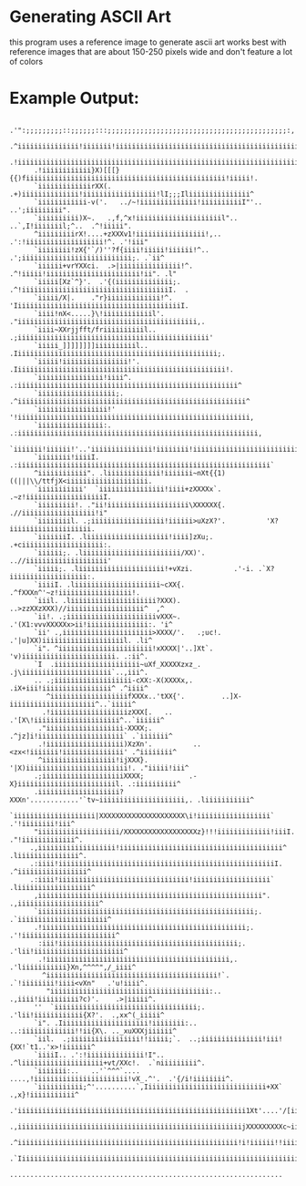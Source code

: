 # Generating ASCII Art
this program uses a reference image to generate ascii art
works best with reference images that are about 150-250 pixels wide and don't feature a lot of colors

# Example Output:

                .'":;;;;;;;;;::;;;;;;:::;;;;;;;;;;;;;;;;;;;;;;;;;;;;;;;;;;;;;;;;;;;;:,'.             
            .^iiiiiiiiiiiiiii!iiiiiii!iiiiiiiiiiiiiiiiiiiiiiiiiiiiiiiiiiiiiiiiiiiiiiiiii".          
           .!iiiiiiiiiiiiiiiiiiiiiiiiiiiiiiiiiiiiiiiiiiiiiiiiiiiiiiiiiiiiiiiiiiiiiiiiiiii!'         
          .!iiiiiiiiiiii}X)[[[}{{)fiiiiiiiiiiiiiiiiiiiiiiiiiiiiiiiiiiiiiiiiiiiiiiiii!iiiii!.        
          `iiiiiiiiiiiiirXX(.   .+)iiiiiiiiiiiiii!iiiiiiiiiiiiiiiiii!lI;;;Iliiiiiiiiiiiiiii^        
          `iiiiiiiiiiii-v('.   ../~!iiiiiiiiiiiiii!iiiiiiiiiiI"'..            ..';iiiiiiiii".       
          `iiiiiiiiii)X~.   .,f,^x!iiiiiiiiiiiiiiiiiiiiil"..   ..`,I!iiiiiiil;^..  .^!iiiii".       
          ^iiiiiiiiirX!....+zXXXv1!iiiiiiiiiiiiiiiii!,..  .':!iiiiiiiiiiiiiiiiiii!^. .'!iii"        
          `iiiiiiii!zX{'`/)''?f{iiii!iiiii!iiiiii!^.. .';iiiiiiiiiiiiiiiiiiiiiiiiiii;. .`ii^        
          `iiiiii+vrYXXci.  .>|iiiiiiiiiiiiiii!^.  .^!iiiii!iiiiiiiiiiiiiiiiiiiiiii!ii". .l"        
          `iiiii[Xz`^}'.  .'{(iiiiiiiiiiiiii;.  .^!iiiiiiiiiiiiiiiiiiiiiiiiiiiiiiiiiiiiI.  .        
          `iiiii/X|.    ."r}iiiiiiiiiiiii!^.  'IiiiiiiiiiiiiiiiiiiiiiiiiiiiiiiiiiiiiiiiiI.          
          `iiii!nX<.....}\!iiiiiiiiiiiil'. ."iiiiiiiiiiiiiiiiiiiiiiiiiiiiiiiiiiiiiiiiiiii,.         
          `iiii~XXrjjfft/friiiiiiiiiil.. .;iiiiiiiiiiiiiiiiiiiiiiiiiiiiiiiiiiiiiiiiiiiiiii'         
          `iiiii_]]]]]]]]iiiiiiiiiil.. .Iiiiiiiiiiiiiiiiiiiiiiiiiiiiiiiiiiiiiiiiiiiiiiiiii;.        
          `iiiii!iiiiiiiiiiiiiiii!'. .Iiiiiiiiiiiiiiiiiiiiiiiiiiiiiiiiiiiiiiiiiiiiiiiiiiii!.        
          `iiiiiiiiiiiiiiii!iiii^. .:iiiiiiiiiiiiiiiiiiiiiiiiiiiiiiiiiiiiiiiiiiiiiiiiiiiiii^        
          `iiiiiiiiiiiiiiiiiii;. .^iiiiiiiiiiiiiiiiiiiiiiiiiiiiiiiiiiiiiiiiiiiiiiiiiiiiiiii^        
          `iiiiiiiiiiiiiiiii!'  '!iiiiiiiiiiiiiiiiiiiiiiiiiiiiiiiiiiiiiiiiiiiiiiiiiiiiiiiii,        
          `iiiiiiiiiiiiiiii:. .:iiiiiiiiiiiiiiiiiiiiiiiiiiiiiiiiiiiiiiiiiiiiiiiiiiiiiiiiiii,        
          `iiiiiii!iiiiii!'..'iiiiiiiiiiiiiii!iiiiiiii!iiiiiiiiiiiiiiiiiiiiiiiiiiiiiiiiiiii"        
          `iiiiiiii!iiiiI. .:iiiiiiiiiiiiiiiiiiiiiiiiiiiiiiiiiiiiiiiiiiiiiiiiiiiiiiiiiiiiii`        
          ^iiiiiiiiiiii". .liiiiiiiiiiiii!iiiiiii~nXt{{1)((|||\\/ttfjX<iiiiiiiiiiiiiiiiiiii.        
          `iiiiiiiiiii'  `iiiiiiiiiiiiiiii!iiii+zXXXXx`.           .~z!iiiiiiiiiiiiiiiiiiiI.        
          `iiiiiiiii!. ."ii!iiiiiiiiiiiiiiiiiiii\XXXXXX{.          .//iiiiiiiiiiiiiiiiii!i"         
          `iiiiiiiil. .;iiiiiiiiiiiiiiiiii!iiiiii>uXzX?'.          'X?iiiiiiiiiiiiiiiiiiii.         
          `iiiiiiiI. .liiiiiiiiiiiiiiiiiiii!iiii]zXu;.            .+ciiiiiiiiiiiiiiiiiiii:.         
          `iiiiii;. .liiiiiiiiiiiiiiiiiiiiiiii/XX)'.             ..//iiiiiiiiiiiiiiiiiiii'          
          `iiiii;. .liiiiiiiiiiiiiiiiiiiii!+vXzi.          .'-i. .`X?iiiiiiiiiiiiiiiiiii:.          
          `iiiiI. .liiiiiiiiiiiiiiiiiiiii~cXX{.          .^fXXXn^'~z!iiiiiiiiiiiiiiiiii!.           
          `iiil. .liiiiiiiiiiiiiiiiiiiii?XXX).        ..>zzXXzXXX)//iiiiiiiiiiiiiiiiiii^  ,^        
          `ii!. .;iiiiiiiiiiiiiiiiiiiiiivXXX~.      .'(X1:vvvXXXXXx>ii!iiiiiiiiiiiiiii:. 'i^        
          `ii' .,iiiiiiiiiiiiiiiiiiiiii>XXXX/'.   .;uc!. .'|u]XX)iiiiiiiiiiiiiiiiiiiil. .li^        
          `i". ^iiiiiiiiiiiiiiiiiiiiiii!xXXXX|'..]Xt`.     'v)iiiiiiiiiiiiiiiiiiiiiii. .:ii^.       
          `I  .iiiiiiiiiiiiiiiiiiiii~uXf_XXXXXzxz_.        .j\iiiiiiiiiiiiiiiiiiiiii`..,iii^.       
          .. .;iiiiiiiiiiiiiiiiiii-cXX:-X(XXXXx,.         .iX+iii!iiiiiiiiiiiiiiiii^ .^iiii^        
             ^iiiiiiiiiiiiiiiiiiifXXXx..'tXX{'.         ..]X-iiiiiiiiiiiiiiiiiiiii^..`iiiii^        
            .!iiiiiiiiiiiiiiiiiiizXXX[.   ..          .'[X\!iiiiiiiiiiiiiiiiiiiii^..`iiiiii^        
           ."iiiiiiiiiiiiiiiiiii-XXXX;.             .^jz]i!iiiiiiiiiiiiiiiiiiiii` .`iiiiiii^        
           .!iiiiiiiiiiiiiiiiiii)XzXn'.          ..<zx<!iiiiiii!iiiiiiiiiiiiiii' .^iiiiiiii^        
           ^iiiiiiiiiiiiiiiiii!ijXXX}.          '|X)iiiiiiiiiiiiiiiiiiiiiiiii!. ."iiiii!iii^        
          .;iiiiiiiiiiiiiiiiiiiiXXXX;           .-X}iiiiiiiiiiiiiiiiiiiiiiiil. .:iiiiiiiiii^        
          .iiiiiiiiiiiiiiiiiiii?XXXn'............'`tv~iiiiiiiiiiiiiiiiiiiii,. .liiiiiiiiiii^        
          `iiiiiiiiiiiiiiiiiiii|XXXXXXXXXXXXXXXXXXXXX\i!iiiiiiiiiiiiiiiiii` .'!iiiiiiii!iii^        
          "iiiiiiiiiiiiiiiiiiii/XXXXXXXXXXXXXXXXXXz}!!!iiiiiiiiiiiii!iiiI. ."!iiiiiiiiiiiii^.       
         .,iiiiiiiiiiiiiiiiiii!iiiiiiiiiiiiiiiiiiiiiiiiiiiiiiiiiiiiiiii^  .liiiiiiiiiiiiiii^.       
         .:iiii!iiiiiiiiiiiiiiiiiiiiiiiiiiiiiiiiiiiiiiiiiiiiiiiiiiiiiI. .^iiiiiiiiiiiiiiiii^        
         .:iiii!iiiiiiiiiiiiiiiiiiiiiiiiiiiiiiii!iiiiiiiiiiiiiiiiiii`  .liiiiiiiiiiiiiiiiii^        
          ,iiiiiiiiiiiiiiiiiiiiiiiiiiiiiiiiiiiiiiiiiiiiiiiiiiiiiii". .,iiiiiiiiiiiiiiiiiiii^        
          `iiiiiiiiiiiiiiiiiiiiiiiiiiiiiiiiiiiiiiiiiiiiiiiiiiiii;. .`iiiiiiiiiiiiiiiiiiiiii^        
          .!iiiiiiiiiiiiiiiiiiiiiiiiiiiiiiiiiiiiiiiiiiiiiiiiii;. .'!iiiiiiiiiiiiiiiiiiiiiii^        
           :iii!iiiiiiiiiiiiiiiiiiiiiiiiiiiiiiiiiiiiiiiiiiii;. .'lii!iiiiiiiiiiiiiiiiiiiiii^        
           .!iiiiiiiiiiiiiiiiiiiiiiiiiiiiiiiiiiiiiiiiiiiii,. .'liiiiiiiiiii}Xn,^^^^",/_iiii^        
            ^iiiiiiiiiiiiiiiiiiiiiiiiiiiiiiiiiiiiiiiiii!`. .`!iiiiiiii!iiii<vXn"   .'u!iiii^.       
             "iiiiiiiiiiiiiiiiiiiiiiiiiiiiiiiiiiiiiii:.. .,iiii!iiiiiiiiii?c)'.    .>|iiiii^.       
          ''  `iiiiiiiiiiiiiiiiiiiiiiiiiiiiiiiiiii;.  .'lii!iiiiiiiiiiii{X?'.  .,xx^(_iiiii^        
          `i". .Iiiiiiiiiiiiiiiiiiiiii!iiiiiiii:.. ..:iiiiiiiiiiiii!!ii{X\. .._xuXXXjiiiiii^        
          `iil.  .;iiiiiiiiiiiiiiiii!!iiiii;`.  ..;iiiiiiiiiiiiiii!iii!{XX!`t1..'x>!iiiiiii^        
          `iiiiI.. .':!iiiiiiiiiiiiii!I"..   .^liiiiiiiiiiiiiiiiiiii+vt/XXc!.  .`niiiiiiiii^.       
          `iiiiiii:..   ..'`^^^`....  ....,!iiiiiiiiiiiiiiiiiiiiiii!vX_.^'.  .'{/i!iiiiiiii^.       
          `iiiiiiiiiii;^'..........`,Iiiiiiiiiiiiiiiiiiiiiiiiiiiiii+XX`    .,x}!iiiiiiiiiii^        
         .'iiiiiiiiiiiiiiiiiiiiiiiiiiiiiiiiiiiiiiiiiiiiiiiiiiiiiiii1Xt'....'/[iiiiiiiiiiiii`        
          .,iiiiiiiiiiiiiiiiiiiiiiiiiiiiiiiiiiiiiiiiiiiiiiiiiiiiiiijXXXXXXXXXc~iiiiiiiiiii:.        
           .^iiiiiiiiiiiiiiiiiiiiiiiiiiiiiiiiiiiiiiiiiiiiiiiiiiiiii!i!iiiiii!!iiiiiiiiiii;.    
             .`Iiiiiiiiiiiiiiiiiiiiiiiiiiiiiiiiiiiiiiiiiiiiiiiiiiiiiiiiiiiiiiiiiiiiii_~!   
                  ...................................................................
